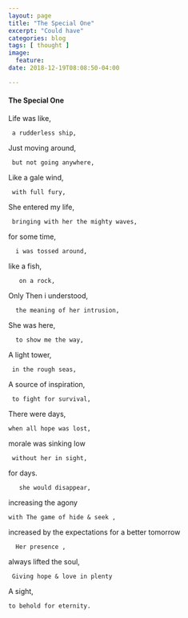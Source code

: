 ```yaml
---
layout: page
title: "The Special One"
excerpt: "Could have"
categories: blog
tags: [ thought ]
image:
  feature:
date: 2018-12-19T08:08:50-04:00

---
```


#### The Special One



Life was like,

     a rudderless ship,


Just moving around,

     but not going anywhere,


Like a gale wind,

     with full fury,


She entered my life,

     bringing with her the mighty waves,

for some time,

      i was tossed around,


like a fish,


       on a rock,


Only Then i understood,

      the meaning of her intrusion,


She was here,

      to show me the way,


A light tower,

     in the rough seas,


A source of inspiration,

     to fight for survival,


There were days,

    when all hope was lost,


morale was sinking low

     without her in sight,

for days.

       she would disappear,


increasing the agony

    with The game of hide & seek ,

increased by the expectations for a better tomorrow

      Her presence ,


always lifted the soul,

     Giving hope & love in plenty


A sight,

    to behold for eternity.
